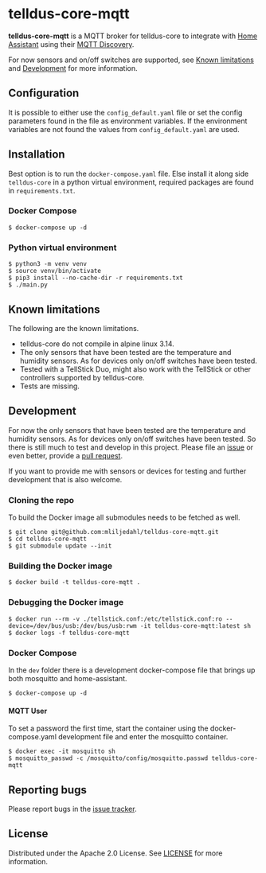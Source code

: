 # telldus-core-mqtt

**telldus-core-mqtt** is a MQTT broker for telldus-core to integrate with [Home Assistant](https://www.home-assistant.io/) using their [MQTT Discovery](https://www.home-assistant.io/docs/mqtt/discovery/).

For now sensors and on/off switches are supported, see [Known limitations](#Known-limitations) and [Development](#Development) for more information.

## Configuration

It is possible to either use the `config_default.yaml` file or set the config parameters found in the file as environment variables. If the environment variables are not found the values from `config_default.yaml` are used.

## Installation

Best option is to run the `docker-compose.yaml` file. Else install it along side `telldus-core` in a python virtual environment, required packages are found in `requirements.txt`.

### Docker Compose

```
$ docker-compose up -d
```

### Python virtual environment

```
$ python3 -m venv venv
$ source venv/bin/activate
$ pip3 install --no-cache-dir -r requirements.txt
$ ./main.py
```

## Known limitations

The following are the known limitations.

* telldus-core do not compile in alpine linux 3.14.
* The only sensors that have been tested are the temperature and humidity sensors. As for devices only on/off switches have been tested.
* Tested with a TellStick Duo, might also work with the TellStick or other controllers supported by telldus-core.
* Tests are missing.

## Development

For now the only sensors that have been tested are the temperature and humidity sensors. As for devices only on/off switches have been tested. So there is still much to test and develop in this project. Please file an [issue](https://github.com/mliljedahl/telldus-core-mqtt/issues) or even better, provide a [pull request](https://github.com/mliljedahl/telldus-core-mqtt/pulls).

If you want to provide me with sensors or devices for testing and further development that is also welcome.

### Cloning the repo

To build the Docker image all submodules needs to be fetched as well.

```
$ git clone git@github.com:mliljedahl/telldus-core-mqtt.git
$ cd telldus-core-mqtt
$ git submodule update --init
```

### Building the Docker image

```
$ docker build -t telldus-core-mqtt .
```

### Debugging the Docker image

```
$ docker run --rm -v ./tellstick.conf:/etc/tellstick.conf:ro --device=/dev/bus/usb:/dev/bus/usb:rwm -it telldus-core-mqtt:latest sh
$ docker logs -f telldus-core-mqtt
```

### Docker Compose

In the `dev` folder there is a development docker-compose file that brings up both mosquitto and home-assistant.
```
$ docker-compose up -d
```

#### MQTT User

To set a password the first time, start the container using the docker-compose.yaml development file and enter the mosquitto container.
```
$ docker exec -it mosquitto sh
$ mosquitto_passwd -c /mosquitto/config/mosquitto.passwd telldus-core-mqtt
```

## Reporting bugs

Please report bugs in the [issue tracker](https://github.com/mliljedahl/telldus-core-mqtt/issues).

## License

Distributed under the Apache 2.0 License. See [LICENSE](https://github.com/mliljedahl/telldus-core-mqtt/blob/master/LICENSE) for more information.